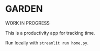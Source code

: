 # GARDEN

WORK IN PROGRESS

This is a productivity app for tracking time.

Run locally with `streamlit run home.py`.